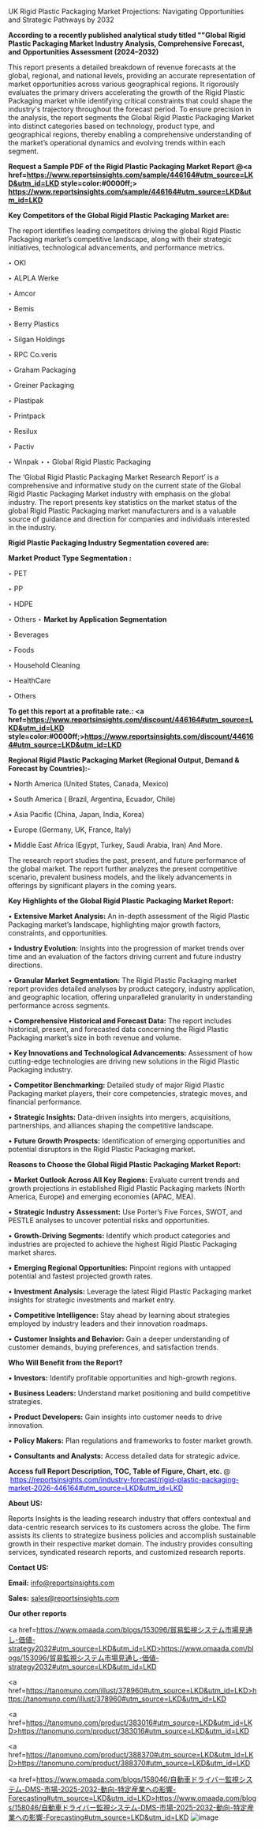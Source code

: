  UK Rigid Plastic Packaging Market Projections: Navigating Opportunities and Strategic Pathways by 2032

<strong>According to a recently published analytical study titled ""Global Rigid Plastic Packaging Market Industry Analysis, Comprehensive Forecast, and Opportunities Assessment (2024–2032)</strong>

This report presents a detailed breakdown of revenue forecasts at the global, regional, and national levels, providing an accurate representation of market opportunities across various geographical regions. It rigorously evaluates the primary drivers accelerating the growth of the Rigid Plastic Packaging market while identifying critical constraints that could shape the industry's trajectory throughout the forecast period. To ensure precision in the analysis, the report segments the Global Rigid Plastic Packaging Market into distinct categories based on technology, product type, and geographical regions, thereby enabling a comprehensive understanding of the market’s operational dynamics and evolving trends within each segment.

<strong>Request a Sample PDF of the Rigid Plastic Packaging Market Report </strong><strong>@<a href=https://www.reportsinsights.com/sample/446164#utm_source=LKD&utm_id=LKD style=color:#0000ff;> https://www.reportsinsights.com/sample/446164#utm_source=LKD&utm_id=LKD</a></strong></font>

<strong>Key Competitors of the Global Rigid Plastic Packaging Market are:</strong>

The report identifies leading competitors driving the global Rigid Plastic Packaging market’s competitive landscape, along with their strategic initiatives, technological advancements, and performance metrics.

‣ OKI

‣ ALPLA Werke

‣ Amcor

‣ Bemis

‣ Berry Plastics

‣ Silgan Holdings

‣ RPC
 Co.veris

‣ Graham Packaging

‣ Greiner Packaging

‣ Plastipak

‣ Printpack

‣ Resilux

‣ Pactiv

‣ Winpak
‣ 
‣ Global Rigid Plastic Packaging

The ‘Global Rigid Plastic Packaging Market Research Report’ is a comprehensive and informative study on the current state of the Global Rigid Plastic Packaging Market industry with emphasis on the global industry. The report presents key statistics on the market status of the global Rigid Plastic Packaging market manufacturers and is a valuable source of guidance and direction for companies and individuals interested in the industry.

<strong>Rigid Plastic Packaging Industry Segmentation covered are:</strong>

<strong>Market Product Type Segmentation :</strong>

‣ PET

‣ PP

‣ HDPE

‣ Others
‣ 
<strong>Market by Application Segmentation</strong>

‣ Beverages

‣ Foods

‣ Household Cleaning

‣ HealthCare

‣ Others

<strong>To get this report at a profitable rate.: <a href=https://www.reportsinsights.com/discount/446164#utm_source=LKD&utm_id=LKD style=color:#0000ff;>https://www.reportsinsights.com/discount/446164#utm_source=LKD&utm_id=LKD</a></strong></font>

<strong>Regional Rigid Plastic Packaging Market (Regional Output, Demand &amp; Forecast by Countries):-</strong>

• North America (United States, Canada, Mexico)

• South America ( Brazil, Argentina, Ecuador, Chile)

• Asia Pacific (China, Japan, India, Korea)

• Europe (Germany, UK, France, Italy)

• Middle East Africa (Egypt, Turkey, Saudi Arabia, Iran) And More.

The research report studies the past, present, and future performance of the global market. The report further analyzes the present competitive scenario, prevalent business models, and the likely advancements in offerings by significant players in the coming years.

<strong>Key Highlights of the Global Rigid Plastic Packaging Market Report:</strong>

• <strong>Extensive Market Analysis:</strong> An in-depth assessment of the Rigid Plastic Packaging market’s landscape, highlighting major growth factors, constraints, and opportunities.

• <strong>Industry Evolution:</strong> Insights into the progression of market trends over time and an evaluation of the factors driving current and future industry directions.

• <strong>Granular Market Segmentation:</strong> The Rigid Plastic Packaging market report provides detailed analyses by product category, industry application, and geographic location, offering unparalleled granularity in understanding performance across segments.

• <strong>Comprehensive Historical and Forecast Data:</strong> The report includes historical, present, and forecasted data concerning the Rigid Plastic Packaging market’s size in both revenue and volume.

• <strong>Key Innovations and Technological Advancements:</strong> Assessment of how cutting-edge technologies are driving new solutions in the Rigid Plastic Packaging industry.

• <strong>Competitor Benchmarking:</strong> Detailed study of major Rigid Plastic Packaging market players, their core competencies, strategic moves, and financial performance.

• <strong>Strategic Insights:</strong> Data-driven insights into mergers, acquisitions, partnerships, and alliances shaping the competitive landscape.

• <strong>Future Growth Prospects:</strong> Identification of emerging opportunities and potential disruptors in the Rigid Plastic Packaging market.

<strong>Reasons to Choose the Global Rigid Plastic Packaging Market Report:</strong>

• <strong>Market Outlook Across All Key Regions:</strong> Evaluate current trends and growth projections in established Rigid Plastic Packaging markets (North America, Europe) and emerging economies (APAC, MEA).

• <strong>Strategic Industry Assessment:</strong> Use Porter’s Five Forces, SWOT, and PESTLE analyses to uncover potential risks and opportunities.

• <strong>Growth-Driving Segments:</strong> Identify which product categories and industries are projected to achieve the highest Rigid Plastic Packaging market shares.

• <strong>Emerging Regional Opportunities:</strong> Pinpoint regions with untapped potential and fastest projected growth rates.

• <strong>Investment Analysis:</strong> Leverage the latest Rigid Plastic Packaging market insights for strategic investments and market entry.

• <strong>Competitive Intelligence:</strong> Stay ahead by learning about strategies employed by industry leaders and their innovation roadmaps.

• <strong>Customer Insights and Behavior:</strong> Gain a deeper understanding of customer demands, buying preferences, and satisfaction trends.

<strong>Who Will Benefit from the Report?</strong>

• <strong>Investors:</strong> Identify profitable opportunities and high-growth regions.

• <strong>Business Leaders:</strong> Understand market positioning and build competitive strategies.

• <strong>Product Developers:</strong> Gain insights into customer needs to drive innovation.

• <strong>Policy Makers:</strong> Plan regulations and frameworks to foster market growth.

• <strong>Consultants and Analysts:</strong> Access detailed data for strategic advice.
</ul>
<strong>Access full Report Description, TOC, Table of Figure, Chart, etc. </strong>@  <a href=https://reportsinsights.com/industry-forecast/rigid-plastic-packaging-market-2026-446164#utm_source=LKD&utm_id=LKD style=color:#0000ff;>https://reportsinsights.com/industry-forecast/rigid-plastic-packaging-market-2026-446164#utm_source=LKD&utm_id=LKD</a></font>

<strong><strong>About US</strong>:</strong>

Reports Insights is the leading research industry that offers contextual and data-centric research services to its customers across the globe. The firm assists its clients to strategize business policies and accomplish sustainable growth in their respective market domain. The industry provides consulting services, syndicated research reports, and customized research reports.

<strong>Contact US:</strong>

<p class=""""><b>Email:</b> <a href=mailto:info@reportsinsights.com>info@reportsinsights.com</a></p>
<p class=""""><b>Sales:</b> <a href=mailto:sales@reportsinsights.com>sales@reportsinsights.com</a></p>

<strong>Our other reports</strong>

<a href=https://www.omaada.com/blogs/153096/貿易監視システム市場見通し-価値-strategy2032#utm_source=LKD&utm_id=LKD>https://www.omaada.com/blogs/153096/貿易監視システム市場見通し-価値-strategy2032#utm_source=LKD&utm_id=LKD</a>

<a href=https://tanomuno.com/illust/378960#utm_source=LKD&utm_id=LKD>https://tanomuno.com/illust/378960#utm_source=LKD&utm_id=LKD</a>

<a href=https://tanomuno.com/product/383016#utm_source=LKD&utm_id=LKD>https://tanomuno.com/product/383016#utm_source=LKD&utm_id=LKD</a>

<a href=https://tanomuno.com/product/388370#utm_source=LKD&utm_id=LKD>https://tanomuno.com/product/388370#utm_source=LKD&utm_id=LKD</a>

<a href=https://www.omaada.com/blogs/158046/自動車ドライバー監視システム-DMS-市場-2025-2032-動向-特定産業への影響-Forecasting#utm_source=LKD&utm_id=LKD>https://www.omaada.com/blogs/158046/自動車ドライバー監視システム-DMS-市場-2025-2032-動向-特定産業への影響-Forecasting#utm_source=LKD&utm_id=LKD</a>
![image](https://github.com/user-attachments/assets/2ed2fce7-7de9-40fc-8c78-2e7cbca09d70)
